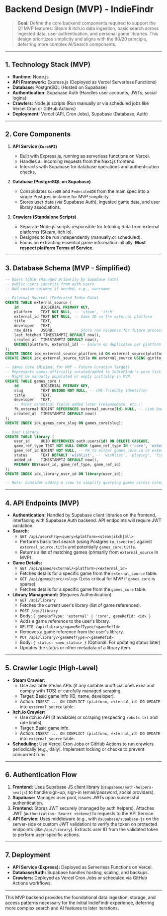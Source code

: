 # Backend Design (MVP) - IndieFindr

> **Goal:** Define the core backend components required to support the Q1 MVP features: Steam & itch.io data ingestion, basic search across ingested data, user authentication, and personal game libraries. This design prioritizes simplicity and aligns with the 80/20 principle, deferring more complex AI/Search components.

---

## 1. Technology Stack (MVP)

*   **Runtime:** Node.js
*   **API Framework:** Express.js (Deployed as Vercel Serverless Functions)
*   **Database:** PostgreSQL (Hosted on Supabase)
*   **Authentication:** Supabase Auth (Handles user accounts, JWTs, social logins)
*   **Crawlers:** Node.js scripts (Run manually or via scheduled jobs like Vercel Cron or GitHub Actions)
*   **Deployment:** Vercel (API, Cron Jobs), Supabase (Database, Auth)

---

## 2. Core Components

1.  **API Service (`CoreAPI`)**
    *   Built with Express.js, running as serverless functions on Vercel.
    *   Handles all incoming requests from the Next.js frontend.
    *   Interacts with Supabase for database operations and authentication checks.

2.  **Database (PostgreSQL on Supabase)**
    *   Consolidates `CoreDB` and `FederatedDB` from the main spec into a single Postgres instance for MVP simplicity.
    *   Stores user data (via Supabase Auth), ingested game data, and user library associations.

3.  **Crawlers (Standalone Scripts)**
    *   Separate Node.js scripts responsible for fetching data from external platforms (Steam, itch.io).
    *   Designed to be run independently (manually or scheduled).
    *   Focus on extracting essential game information initially. **Must respect platform Terms of Service.**

---

## 3. Database Schema (MVP - Simplified)

```sql
-- Users table (Managed primarily by Supabase Auth)
-- public.users inherits from auth.users
-- Add custom columns if needed, e.g., username

-- External Sources (Federated Index Data)
CREATE TABLE external_source (
    id          BIGSERIAL PRIMARY KEY,
    platform    TEXT NOT NULL, -- 'steam', 'itch'
    external_id TEXT NOT NULL, -- Game ID on the external platform
    title       TEXT,
    developer   TEXT,
    raw_data    JSONB,         -- Store raw response for future processing
    last_fetched TIMESTAMPTZ DEFAULT now(),
    created_at  TIMESTAMPTZ DEFAULT now(),
    UNIQUE(platform, external_id) -- Ensure no duplicates per platform
);
CREATE INDEX idx_external_source_platform_id ON external_source(platform, external_id);
CREATE INDEX idx_external_source_title ON external_source USING gin(to_tsvector('english', title)); -- Basic full-text search

-- Games Core (Minimal for MVP - Future Curation Target)
-- Represents games officially curated/added to IndieFindr's core list.
-- Might be manually populated or empty initially in MVP.
CREATE TABLE games_core (
    id          BIGSERIAL PRIMARY KEY,
    slug        TEXT UNIQUE NOT NULL, -- URL-friendly identifier
    title       TEXT,
    developer   TEXT,
    -- Other canonical fields added later (releaseDate, etc.)
    fk_external BIGINT REFERENCES external_source(id) NULL, -- Link back if ingested
    created_at  TIMESTAMPTZ DEFAULT now()
);
CREATE INDEX idx_games_core_slug ON games_core(slug);

-- User Library
CREATE TABLE library (
    user_id     UUID REFERENCES auth.users(id) ON DELETE CASCADE,
    game_ref_type TEXT NOT NULL CHECK (game_ref_type IN ('core', 'external')), -- 'core' or 'external'
    game_ref_id BIGINT NOT NULL, -- FK to either games_core.id or external_source.id
    status      TEXT DEFAULT 'wishlist', -- 'wishlist', 'playing', 'finished', etc.
    added_at    TIMESTAMPTZ DEFAULT now(),
    PRIMARY KEY(user_id, game_ref_type, game_ref_id)
);
CREATE INDEX idx_library_user_id ON library(user_id);

-- Note: Consider adding a view to simplify querying games across core/external later.
```

---

## 4. API Endpoints (MVP)

*   **Authentication:** Handled by Supabase client libraries on the frontend, interfacing with Supabase Auth backend. API endpoints will require JWT validation.
*   **Search:**
    *   `GET /api/search?q=<query>&platform=<steam|itch|all>`
    *   Performs basic text search (using Postgres `to_tsvector`) against `external_source.title` and potentially `games_core.title`.
    *   Returns a list of matching games (primarily from `external_source` in MVP).
*   **Game Details:**
    *   `GET /api/games/external/<platform>/<external_id>`
    *   Fetches details for a specific game from the `external_source` table.
    *   `GET /api/games/core/<slug>` (Less critical for MVP if `games_core` is sparse)
    *   Fetches details for a specific game from the `games_core` table.
*   **Library Management:** (Requires Authentication)
    *   `GET /api/library`
    *   Fetches the current user's library (list of game references).
    *   `POST /api/library`
    *   Body: `{ gameRefType: 'external' | 'core', gameRefId: <id> }`
    *   Adds a game reference to the user's library.
    *   `DELETE /api/library/<gameRefType>/<gameRefId>`
    *   Removes a game reference from the user's library.
    *   `PUT /api/library/<gameRefType>/<gameRefId>`
    *   Body: `{ status: <new_status> }` (Optional: For updating status later)
    *   Updates the status or other metadata of a library item.

---

## 5. Crawler Logic (High-Level)

*   **Steam Crawler:**
    *   Use available Steam APIs (if any suitable unofficial ones exist and comply with TOS) or carefully managed scraping.
    *   Target: Basic game info (ID, name, developer).
    *   Action: `INSERT ... ON CONFLICT (platform, external_id) DO UPDATE` into `external_source` table.
*   **Itch.io Crawler:**
    *   Use itch.io API (if available) or scraping (respecting `robots.txt` and rate limits).
    *   Target: Basic game info.
    *   Action: `INSERT ... ON CONFLICT (platform, external_id) DO UPDATE` into `external_source` table.
*   **Scheduling:** Use Vercel Cron Jobs or GitHub Actions to run crawlers periodically (e.g., daily). Implement locking or checks to prevent concurrent runs.

---

## 6. Authentication Flow

1.  **Frontend:** Uses Supabase JS client library (`@supabase/auth-helpers-nextjs`) to handle sign-up, sign-in (email/password, social providers).
2.  **Supabase:** Manages user pool, issues JWTs upon successful authentication.
3.  **Frontend:** Stores JWT securely (managed by auth helpers). Attaches JWT (`Authorization: Bearer <token>`) to requests to the API Service.
4.  **API Service:** Uses middleware (e.g., with `@supabase/supabase-js` on the server-side or custom JWT validation) to verify the token on protected endpoints (like `/api/library`). Extracts user ID from the validated token to perform user-specific actions.

---

## 7. Deployment

*   **API Service (Express):** Deployed as Serverless Functions on Vercel.
*   **Database/Auth:** Supabase handles hosting, scaling, and backups.
*   **Crawlers:** Deployed as Vercel Cron Jobs or scheduled via GitHub Actions workflows.

---

This MVP backend provides the foundational data ingestion, storage, and access patterns necessary for the initial IndieFindr experience, deferring more complex search and AI features to later iterations. 